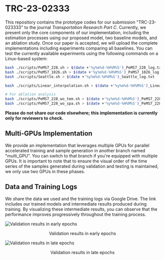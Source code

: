 # TRC-23-02333

This repository contains the prototype codes for our submission "TRC-23-023333" to the journal *Transportation Research Part C*. Currently, we present only the core components of our implementation, including the estimation processes using our proposed model, two baseline models, and an ablation study. Once our paper is accepted, we will upload the complete implementations including experiments comparing all baselines. You can test the currently available experiments using the following commands on a Linux-based system:

```bash
bash ./scripts/PeMS7_228.sh > $(date +'%y%m%d-%H%M%S')_PeMS7_228_log.txt
bash ./scripts/PeMS7_1026.sh > $(date +'%y%m%d-%H%M%S')_PeMS7_1026_log.txt
bash ./scripts/Seattle.sh > $(date +'%y%m%d-%H%M%S')_Seattle_log.txt

bash ./scripts/Linear_interpolation.sh > $(date +'%y%m%d-%H%M%S')_Linear_interpolation_log.txt

# For ablation analysis
bash ./scripts/PeMS7_228_wo_tem.sh > $(date +'%y%m%d-%H%M%S')_PeMS7_228_wo_tem_log.txt
bash ./scripts/PeMS7_228_wo_spa.sh > $(date +'%y%m%d-%H%M%S')_PeMS7_228_wo_spa_log.txt
```

**Please do not share our code elsewhere; this implementation is currently only for reviewers to check.**

## Multi-GPUs Implementation
We provide an implementation that leverages multiple GPUs for parallel accelerated training and sample generation in another branch named "multi_GPU". You can switch to that branch if you're equipped with multiple GPUs. It is important to note that to ensure the visual order of the time series of the samples generated during validation and testing is maintained, we only use two GPUs in these phases.

## Data and Training Logs
We share the data we used and the training logs via Google Drive. The link includes our trained models and intermediate results produced during training. By visualizing these intermediate results, you can observe that the performance improves progressively throughout the training process.

![Validation results in early epochs](figs/early_epoch.png)
<p align="center">Validation results in early epochs</p>

![Validation results in late epochs](figs/late_epoch.png)
<p align="center">Validation results in late epochs</p>